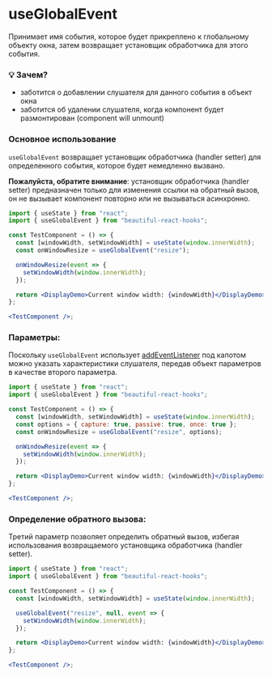 # useGlobalEvent

Принимает имя события, которое будет прикреплено к глобальному объекту окна, затем возвращает установщик обработчика
для этого события.

### 💡 Зачем?

- заботится о добавлении слушателя для данного события в объект окна
- заботится об удалении слушателя, когда компонент будет размонтирован (component will unmount)

### Основное использование

`useGlobalEvent` возвращает установщик обработчика (handler setter) для определенного события, которое будет немедленно вызвано.

**Пожалуйста, обратите внимание**: установщик обработчика (handler setter) предназначен только для изменения ссылки на обратный вызов, он не вызывает компонент
повторно или не вызываться асинхронно.

```jsx harmony
import { useState } from "react";
import { useGlobalEvent } from "beautiful-react-hooks";

const TestComponent = () => {
  const [windowWidth, setWindowWidth] = useState(window.innerWidth);
  const onWindowResize = useGlobalEvent("resize");

  onWindowResize(event => {
    setWindowWidth(window.innerWidth);
  });

  return <DisplayDemo>Current window width: {windowWidth}</DisplayDemo>;
};

<TestComponent />;
```

### Параметры:

Поскольку `useGlobalEvent` использует [addEventListener](https://developer.mozilla.org/en-US/docs/Web/API/EventTarget/addEventListener)
под капотом можно указать характеристики слушателя, передав объект параметров в качестве второго параметра.

```jsx harmony
import { useState } from "react";
import { useGlobalEvent } from "beautiful-react-hooks";

const TestComponent = () => {
  const [windowWidth, setWindowWidth] = useState(window.innerWidth);
  const options = { capture: true, passive: true, once: true };
  const onWindowResize = useGlobalEvent("resize", options);

  onWindowResize(event => {
    setWindowWidth(window.innerWidth);
  });

  return <DisplayDemo>Current window width: {windowWidth}</DisplayDemo>;
};

<TestComponent />;
```

### Определение обратного вызова:

Третий параметр позволяет определить обратный вызов, избегая использования возвращаемого установщика обработчика (handler setter).

```jsx harmony
import { useState } from "react";
import { useGlobalEvent } from "beautiful-react-hooks";

const TestComponent = () => {
  const [windowWidth, setWindowWidth] = useState(window.innerWidth);

  useGlobalEvent("resize", null, event => {
    setWindowWidth(window.innerWidth);
  });

  return <DisplayDemo>Current window width: {windowWidth}</DisplayDemo>;
};

<TestComponent />;
```
